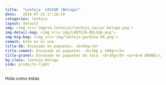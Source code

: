 ```yaml
---
title:  "Lenteja  CAVIAR (Beluga)"
date:   2016-07-25 17:26:19
categories: lenteja
layout: default
img: <img src='img/sm_lentejas/lenteja_caviar_beluga.png'>
img-detail-bag: <img src='img/LENTEJA-BELUGA.png'>
img-big-bag: <img src='img/lenteja-pardina-5K.png'>
coment: Este es el uno
title-5K: Envasado en paquetes. <b>5Kg</b>
title-coment: Envasado en paquetes. <b>1Kg y 500gr</b>
title-granel: Envasado en paquetes de tela. <b>1Kg</b> <p><b>A GRANEL</b><br> Envasado en sacos de <b>10Kg, 25Kg</b> 
bg-class: lenteja-beluga 
side: products-right
---
```


Hola como estas